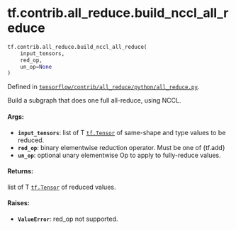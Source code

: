 <div itemscope itemtype="http://developers.google.com/ReferenceObject">
<meta itemprop="name" content="tf.contrib.all_reduce.build_nccl_all_reduce" />
<meta itemprop="path" content="Stable" />
</div>

# tf.contrib.all_reduce.build_nccl_all_reduce

``` python
tf.contrib.all_reduce.build_nccl_all_reduce(
    input_tensors,
    red_op,
    un_op=None
)
```



Defined in [`tensorflow/contrib/all_reduce/python/all_reduce.py`](/code/stable/tensorflow/contrib/all_reduce/python/all_reduce.py).

Build a subgraph that does one full all-reduce, using NCCL.

#### Args:

* <b>`input_tensors`</b>: list of T <a href="../../../tf/Tensor.md"><code>tf.Tensor</code></a> of same-shape and type values to
    be reduced.
* <b>`red_op`</b>: binary elementwise reduction operator.  Must be one of
    {tf.add}
* <b>`un_op`</b>: optional unary elementwise Op to apply to fully-reduce values.


#### Returns:

list of T <a href="../../../tf/Tensor.md"><code>tf.Tensor</code></a> of reduced values.


#### Raises:

* <b>`ValueError`</b>: red_op not supported.